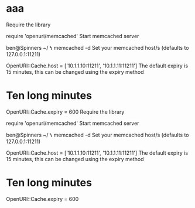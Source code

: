 # aaa
Require the library

require 'openuri/memcached'
Start memcached server

ben@Spinners ~/ Ϟ memcached -d
Set your memcached host/s (defaults to 127.0.0.1:11211)

OpenURI::Cache.host = ['10.1.1.10:11211', '10.1.1.11:11211']
The default expiry is 15 minutes, this can be changed using the expiry method

# Ten long minutes
OpenURI::Cache.expiry = 600
Require the library

require 'openuri/memcached'
Start memcached server

ben@Spinners ~/ Ϟ memcached -d
Set your memcached host/s (defaults to 127.0.0.1:11211)

OpenURI::Cache.host = ['10.1.1.10:11211', '10.1.1.11:11211']
The default expiry is 15 minutes, this can be changed using the expiry method

# Ten long minutes
OpenURI::Cache.expiry = 600

